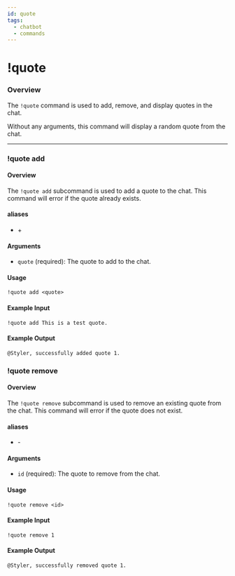 ```yaml
---
id: quote
tags:
  - chatbot
  - commands
---
```

# !quote

### Overview

The `!quote` command is used to add, remove, and display quotes in the chat.

Without any arguments, this command will display a random quote from the chat.

---

### !quote add

#### Overview

The `!quote add` subcommand is used to add a quote to the chat. This command will error if the quote already exists.

#### aliases

- \+

#### Arguments

- `quote` (required): The quote to add to the chat.

#### Usage

```
!quote add <quote>
```

#### Example Input

```
!quote add This is a test quote.
```

#### Example Output

```
@Styler, successfully added quote 1. 
```

### !quote remove

#### Overview

The `!quote remove` subcommand is used to remove an existing quote from the chat. This command will error if the quote does not exist.

#### aliases

- \-

#### Arguments

- `id` (required): The quote to remove from the chat.

#### Usage

```
!quote remove <id>
```

#### Example Input

```
!quote remove 1
```

#### Example Output

```
@Styler, successfully removed quote 1. 
```
